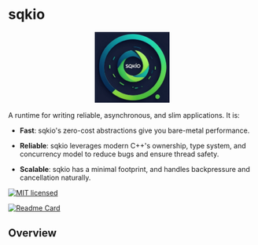 # sqkio

<div align="center">
  <picture>
    <img alt=""
         src="https://github.com/wineway/wineway.github.io/blob/master/img/openart-image_kJ1-8R-0_1723221650440_raw.jpg"
         width="30%">
  </picture>

</div>

A runtime for writing reliable, asynchronous, and slim applications. It is:

* **Fast**: sqkio's zero-cost abstractions give you bare-metal
  performance.

* **Reliable**: sqkio leverages modern C++'s ownership, type system, and
  concurrency model to reduce bugs and ensure thread safety.

* **Scalable**: sqkio has a minimal footprint, and handles backpressure
  and cancellation naturally.

[![MIT licensed][mit-badge]][mit-url]

[mit-badge]: https://img.shields.io/badge/license-MIT-blue.svg
[mit-url]: https://github.com/wineway/sqkio/blob/main/LICENSE

[![Readme Card](https://github-readme-stats.vercel.app/api/pin/?username=wineway&repo=sqkio)](https://github.com/wineway/sqkio)

## Overview
